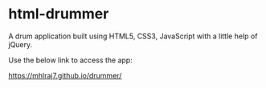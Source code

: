 # html-drummer
A drum application built using HTML5, CSS3, JavaScript with a little help of jQuery.

Use the below link to access the app:

https://mhlraj7.github.io/drummer/
